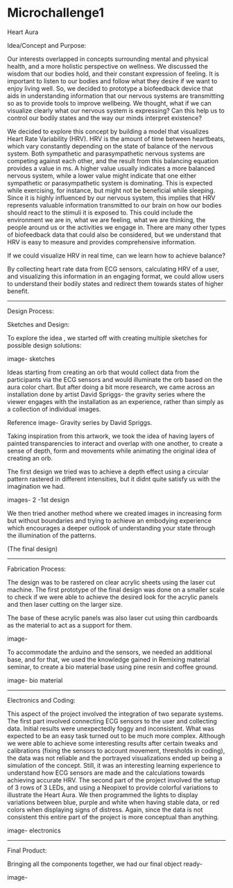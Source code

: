 # Microchallenge1

Heart Aura

Idea/Concept and Purpose:

Our interests overlapped in concepts surrounding mental and physical health, and a more holistic perspective on wellness. We discussed the wisdom that our bodies hold, and their constant expression of feeling. It is important to listen to our bodies and follow what they desire if we want to enjoy living well. So, we decided to prototype a biofeedback device that aids in understanding information that our nervous systems are transmitting so as to provide tools to improve wellbeing. We thought, what if we can visualize clearly what our nervous system is expressing? Can this help us to control our bodily states and the way our minds interpret existence?

We decided to explore this concept by building a model that visualizes Heart Rate Variability (HRV). HRV is the amount of time between heartbeats, which vary constantly depending on the state of balance of the nervous system. Both sympathetic and parasympathetic nervous systems are competing against each other, and the result from this balancing equation provides a value in ms. A higher value usually indicates a more balanced nervous system, while a lower value might indicate that one either sympathetic or parasympathetic system is dominating. This is expected while exercising, for instance, but might not be beneficial while sleeping. Since it is highly influenced by our nervous system, this implies that HRV represents valuable information transmitted to our brain on how our bodies should react to the stimuli it is exposed to. This could include the environment we are in, what we are feeling, what we are thinking, the people around us or the activities we engage in. There are many other types of biofeedback data that could also be considered, but we understand that HRV is easy to measure and provides comprehensive information. 
 
If we could visualize HRV in real time, can we learn how to achieve balance? 

By collecting heart rate data from ECG sensors, calculating HRV of a user, and visualizing this information in an engaging format, we could allow users to understand their bodily states and redirect them towards states of higher benefit.

---

Design Process:

Sketches and Design:

To explore the idea , we started off with creating multiple sketches for possible design solutions: 

image- sketches 

Ideas starting from creating an orb that would collect data from the participants via the ECG sensors and would illuminate the orb based on the aura color chart. 
But after doing a bit more research, we came across an installation done by artist David Spriggs- the gravity series where the viewer engages with the installation as an experience, rather than simply as a collection of individual images.
 
Reference image- Gravity series by David Spriggs.


Taking inspiration from this artwork, we took the idea of having layers of painted transparencies to interact and overlap with one another, to create a sense of depth, form and movements while animating the original idea of creating an orb.

The first design we tried was to achieve a depth effect using a circular pattern rastered in different intensities, but it didnt quite satisfy us with the imagination we had. 


images- 2 -1st design

We then tried another method where we created images in increasing form but without boundaries and trying to achieve an embodying experience which encourages a deeper outlook of understanding your state through the illumination of the patterns.

(The final design)

---

Fabrication Process:

The design was to be rastered on clear acrylic sheets using the laser cut machine. The first prototype of the final design was done on a smaller scale to check if we were able to achieve the desired look for the acrylic panels and then laser cutting on the larger size.

The base of these acrylic panels was also laser cut using thin cardboards as the material to act as a support for them.

image-

To accommodate the arduino and the sensors, we needed an additional base, and for that, we used the knowledge gained in Remixing material seminar, to create a bio material base using pine resin and coffee ground.

image- bio material

---

Electronics and Coding:

This aspect of the project involved the integration of two separate systems. The first part involved connecting ECG sensors to the user and collecting data. Initial results were unexpectedly foggy and inconsistent. What was expected to be an easy task turned out to be much more complex. Although we were able to achieve some interesting results after certain tweaks and calibrations (fixing the sensors to account movement, thresholds in coding), the data was not reliable and the portrayed visualizations ended up being a simulation of the concept. Still, it was an interesting learning experience to understand how ECG sensors are made and the calculations towards achieving accurate HRV. The second part of the project involved the setup of 3 rows of 3 LEDs, and using a Neopixel to provide colorful variations to illustrate the Heart Aura. We then programmed the lights to display variations between blue, purple and white when having stable data, or red colors when displaying signs of distress. Again, since the data is not consistent this entire part of the project is more conceptual than anything. 

image- electronics

---

Final Product:

Bringing all the components together, we had our final object ready-

image-